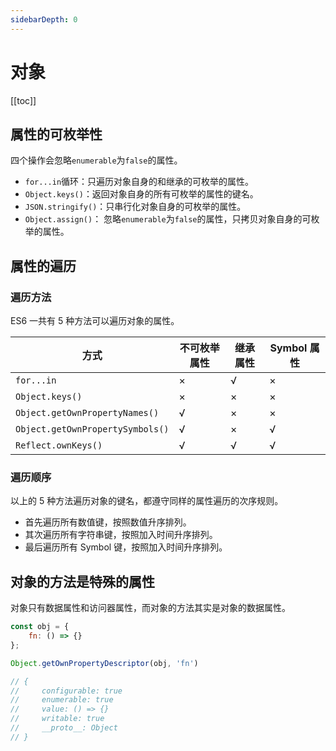 ```yaml
---
sidebarDepth: 0
---
```


# 对象

[[toc]]

## 属性的可枚举性

四个操作会忽略`enumerable`为`false`的属性。

- `for...in`循环：只遍历对象自身的和继承的可枚举的属性。
- `Object.keys()`：返回对象自身的所有可枚举的属性的键名。
- `JSON.stringify()`：只串行化对象自身的可枚举的属性。
- `Object.assign()`： 忽略`enumerable`为`false`的属性，只拷贝对象自身的可枚举的属性。

## 属性的遍历

### 遍历方法

ES6 一共有 5 种方法可以遍历对象的属性。

| 方式                             | 不可枚举属性 | 继承属性 | Symbol 属性 |
| -------------------------------- | ------------ | -------- | ----------- |
| `for...in`                       | ×            | √        | ×           |
| `Object.keys()`                  | ×            | ×        | ×           |
| `Object.getOwnPropertyNames()`   | √            | ×        | ×           |
| `Object.getOwnPropertySymbols()` | √            | ×        | √           |
| `Reflect.ownKeys()`              | √            | √        | √           |

### 遍历顺序

以上的 5 种方法遍历对象的键名，都遵守同样的属性遍历的次序规则。

- 首先遍历所有数值键，按照数值升序排列。
- 其次遍历所有字符串键，按照加入时间升序排列。
- 最后遍历所有 Symbol 键，按照加入时间升序排列。

## 对象的方法是特殊的属性

对象只有数据属性和访问器属性，而对象的方法其实是对象的数据属性。

```js
const obj = {
    fn: () => {}
};

Object.getOwnPropertyDescriptor(obj, 'fn')

// {
//     configurable: true
//     enumerable: true
//     value: () => {}
//     writable: true
//     __proto__: Object
// }
```
